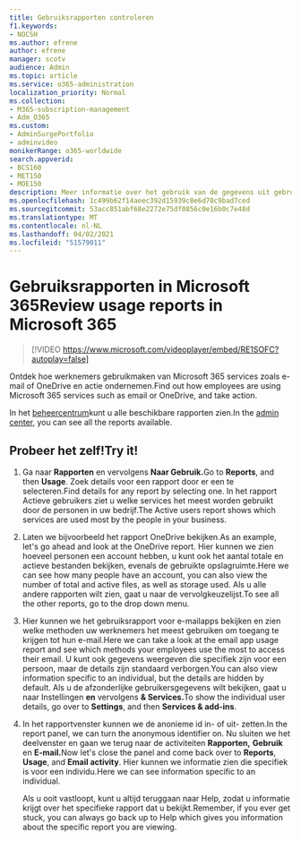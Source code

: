 ```yaml
---
title: Gebruiksrapporten controleren
f1.keywords:
- NOCSH
ms.author: efrene
author: efrene
manager: scotv
audience: Admin
ms.topic: article
ms.service: o365-administration
localization_priority: Normal
ms.collection:
- M365-subscription-management
- Adm_O365
ms.custom:
- AdminSurgePortfolio
- adminvideo
monikerRange: o365-worldwide
search.appverid:
- BCS160
- MET150
- MOE150
description: Meer informatie over het gebruik van de gegevens uit gebruiksrapporten.
ms.openlocfilehash: 1c499b62f14aeec392d15939c8e6d70c9bad7ced
ms.sourcegitcommit: 53acc851abf68e2272e75df0856c0e16b0c7e48d
ms.translationtype: MT
ms.contentlocale: nl-NL
ms.lasthandoff: 04/02/2021
ms.locfileid: "51579011"
---
```

# <a name="review-usage-reports-in-microsoft-365"></a><span data-ttu-id="cf834-103">Gebruiksrapporten in Microsoft 365</span><span class="sxs-lookup"><span data-stu-id="cf834-103">Review usage reports in Microsoft 365</span></span>

> [!VIDEO https://www.microsoft.com/videoplayer/embed/RE1SOFC?autoplay=false]

<span data-ttu-id="cf834-104">Ontdek hoe werknemers gebruikmaken van Microsoft 365 services zoals e-mail of OneDrive en actie ondernemen.</span><span class="sxs-lookup"><span data-stu-id="cf834-104">Find out how employees are using Microsoft 365 services such as email or OneDrive, and take action.</span></span>

<span data-ttu-id="cf834-105">In het [beheercentrum](https://admin.microsoft.com)kunt u alle beschikbare rapporten zien.</span><span class="sxs-lookup"><span data-stu-id="cf834-105">In the [admin center](https://admin.microsoft.com), you can see all the reports available.</span></span>

## <a name="try-it"></a><span data-ttu-id="cf834-106">Probeer het zelf!</span><span class="sxs-lookup"><span data-stu-id="cf834-106">Try it!</span></span>

1. <span data-ttu-id="cf834-107">Ga naar **Rapporten** en vervolgens **Naar Gebruik.**</span><span class="sxs-lookup"><span data-stu-id="cf834-107">Go to **Reports**, and then **Usage**.</span></span> <span data-ttu-id="cf834-108">Zoek details voor een rapport door er een te selecteren.</span><span class="sxs-lookup"><span data-stu-id="cf834-108">Find details for any report by selecting one.</span></span> <span data-ttu-id="cf834-109">In het rapport Actieve gebruikers ziet u welke services het meest worden gebruikt door de personen in uw bedrijf.</span><span class="sxs-lookup"><span data-stu-id="cf834-109">The Active users report shows which services are used most by the people in your business.</span></span>
1. <span data-ttu-id="cf834-110">Laten we bijvoorbeeld het rapport OneDrive bekijken.</span><span class="sxs-lookup"><span data-stu-id="cf834-110">As an example, let's go ahead and look at the OneDrive report.</span></span> <span data-ttu-id="cf834-111">Hier kunnen we zien hoeveel personen een account hebben, u kunt ook het aantal totale en actieve bestanden bekijken, evenals de gebruikte opslagruimte.</span><span class="sxs-lookup"><span data-stu-id="cf834-111">Here we can see how many people have an account, you can also view the number of total and active files, as well as storage used.</span></span> <span data-ttu-id="cf834-112">Als u alle andere rapporten wilt zien, gaat u naar de vervolgkeuzelijst.</span><span class="sxs-lookup"><span data-stu-id="cf834-112">To see all the other reports, go to the drop down menu.</span></span>
1. <span data-ttu-id="cf834-113">Hier kunnen we het gebruiksrapport voor e-mailapps bekijken en zien welke methoden uw werknemers het meest gebruiken om toegang te krijgen tot hun e-mail.</span><span class="sxs-lookup"><span data-stu-id="cf834-113">Here we can take a look at the email app usage report and see which methods your employees use the most to access their email.</span></span> <span data-ttu-id="cf834-114">U kunt ook gegevens weergeven die specifiek zijn voor een persoon, maar de details zijn standaard verborgen.</span><span class="sxs-lookup"><span data-stu-id="cf834-114">You can also view information specific to an individual, but the details are hidden by default.</span></span> <span data-ttu-id="cf834-115">Als u de afzonderlijke gebruikersgegevens wilt bekijken, gaat u naar Instellingen **en** vervolgens **& Services.**</span><span class="sxs-lookup"><span data-stu-id="cf834-115">To show the individual user details, go over to **Settings**, and then **Services & add-ins**.</span></span>
1. <span data-ttu-id="cf834-116">In het rapportvenster kunnen we de anonieme id in- of uit- zetten.</span><span class="sxs-lookup"><span data-stu-id="cf834-116">In the report panel, we can turn the anonymous identifier on.</span></span> <span data-ttu-id="cf834-117">Nu sluiten we het deelvenster en gaan we terug naar de activiteiten **Rapporten,** **Gebruik** en **E-mail.**</span><span class="sxs-lookup"><span data-stu-id="cf834-117">Now let's close the panel and come back over to **Reports**, **Usage**, and **Email activity**.</span></span> <span data-ttu-id="cf834-118">Hier kunnen we informatie zien die specifiek is voor een individu.</span><span class="sxs-lookup"><span data-stu-id="cf834-118">Here we can see information specific to an individual.</span></span>

    <span data-ttu-id="cf834-119">Als u ooit vastloopt, kunt u altijd teruggaan naar Help, zodat u informatie krijgt over het specifieke rapport dat u bekijkt.</span><span class="sxs-lookup"><span data-stu-id="cf834-119">Remember, if you ever get stuck, you can always go back up to Help which gives you information about the specific report you are viewing.</span></span>